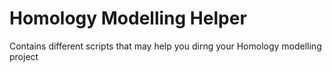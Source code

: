 # Homology Modelling Helper
 Contains different scripts that may help you dirng your Homology modelling project
